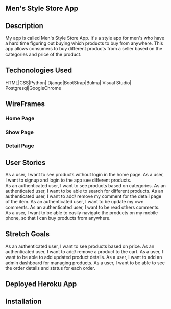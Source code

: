 ## Men's Style Store App

## Description 
My app is called Men's Style Store App. It's a style app for men's who have a hard time figuring out buying which products to buy from anywhere. 
This app allows consumers to buy different products from a seller based on the categories and price of the product.

## Techonologies Used
HTML|CSS|Python| Django|BootStrap|Bulma| Visual Studio| Postgresql|GoogleChrome 

## WireFrames

### Home Page

### Show Page

### Detail Page

## User Stories
As a user, I want to see products without login in the home page.
As a user, I want to signup and login to the app see different products.  \
As an authenticated user, I want to see products based on categories.
As an authenticated user, I want to be able to search for different products.
As an authenticated user, I want to add/ remove my comment for the detail page of the item. 
As an authenticated user, I want to be update my own comments.
As an authenticated user, I want to be read others comments.
As a user, I want to be able to easily navigate the products on my mobile phone, so that I can buy products from anywhere.

## Stretch Goals
As an authenticated user, I want to see products based on price.
As an authenticated user, I want to add/ remove a product to the cart.
As a user, I want to be able to add updated product details.
As a user, I want to add an admin dashboard for managing products.
As a user, I want to be able to see the order details and status for each order.

## Deployed Heroku App


## Installation
